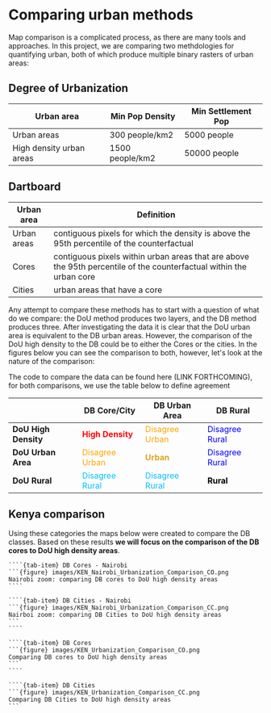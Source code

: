 # Comparing urban methods

Map comparison is a complicated process, as there are many tools and approaches. In this project, we are comparing two methdologies for quantifying urban, both of which produce multiple binary rasters of urban areas:

## Degree of Urbanization

| Urban area | Min Pop Density | Min Settlement Pop |  
| --- | --- | --- |
| Urban areas | 300 people/km2 | 5000 people |  
| High density urban areas | 1500 people/km2 | 50000 people |  

## Dartboard

| Urban area | Definition |
| --- | --- |
| Urban areas | contiguous pixels for which the density is above the 95th percentile of the counterfactual |  
| Cores | contiguous pixels within urban areas that are above the 95th percentile of the counterfactual within the urban core |
| Cities | urban areas that have a core |  

Any attempt to compare these methods has to start with a question of what do we compare: the DoU method produces two layers, and the DB method produces three. After investigating the data it is clear that the DoU urban area is equivalent to the DB urban areas. However, the comparison of the DoU high density to the DB could be to either the Cores or the cities. In the figures below you can see the comparison to both, however, let's look at the nature of the comparison:

The code to compare the data can be found here (LINK FORTHCOMING), for both comparisons, we use the table below to define agreement

|  | DB Core/City | DB Urban Area | DB Rural |
| --- | --- | --- | --- |
| __DoU High Density__ | <span style="color:red"> __High Density__ </span> | <span style="color:orange"> Disagree Urban </span> | <span style="color:blue"> Disagree Rural </span> |
| __DoU Urban Area__   | <span style="color:orange"> Disagree Urban </span> | <span style="color:goldenrod"> __Urban__ </span>    | <span style="color:blue"> Disagree Rural </span> |
| __DoU Rural__        | <span style="color:deepskyblue"> Disagree Rural </span> | <span style="color:deepskyblue"> Disagree Rural </span> | <span style="color:black"> __Rural__ </span>|

## Kenya comparison

Using these categories the maps below were created to compare the DB classes. Based on these results __we will focus on the comparison of the DB cores to DoU high density areas__.

`````{tab-set}
````{tab-item} DB Cores - Nairobi
```{figure} images/KEN_Nairobi_Urbanization_Comparison_CO.png
Nairobi zoom: comparing DB cores to DoU high density areas
````

````{tab-item} DB Cities - Nairobi
```{figure} images/KEN_Nairobi_Urbanization_Comparison_CC.png
Nairboi zoom: comparing DB Cities to DoU high density areas
```
````

````{tab-item} DB Cores
```{figure} images/KEN_Urbanization_Comparison_CO.png
Comparing DB cores to DoU high density areas
```
````

````{tab-item} DB Cities
```{figure} images/KEN_Urbanization_Comparison_CC.png
Comparing DB Cities to DoU high density areas
```
`````
